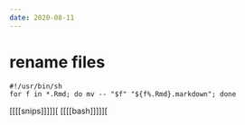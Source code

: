 ```yaml
---
date: 2020-08-11
---
```


# rename files

	#!/usr/bin/sh
	for f in *.Rmd; do mv -- "$f" "${f%.Rmd}.markdown"; done

[[[[snips]]]]][
[[[[bash]]]]][
